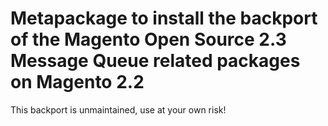# Metapackage to install the backport of the Magento Open Source 2.3 Message Queue related packages on Magento 2.2

This backport is unmaintained, use at your own risk!

